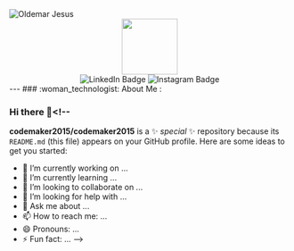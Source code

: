<img src="https://lh3.googleusercontent.com/pw/AIL4fc-fN5f9JZYw32L0eOjq4EIacc1V_j7Zs99X9DFHHixz24oMeXrfwQRdxON49hUw7_oN2g3XIgVXJsaalTaPiA-YXYVj1VVBnjnGvPc73NObpk3ghrEf6UVjWDxmMmRfjIRIj6VFZAOVOf0PREOvgzE7Dw=w100-h100-s-no?authuser=0" alt="Oldemar Jesus" />

<div id="header" align="center">
  <img src="https://media.giphy.com/media/M9gbBd9nbDrOTu1Mqx/giphy.gif" width="100"/>
</div>
<div id="badges" align="center">
  <img src="https://img.shields.io/badge/LinkedIn-blue?style=for-the-badge&logo=linkedin&logoColor=white" alt="LinkedIn Badge"/>
  <img src="https://img.shields.io/badge/Instagram-red?style=for-the-badge&logo=instagram&logoColor=white" alt="Instagram Badge" />
</div>
<div id="badges" align="center">
  <img src="https://komarev.com/ghpvc/?username=OldemarJesus&style=flat-square&color=blue" alt=""/>
</div>
---
### :woman_technologist: About Me :


### Hi there 👋<!--
**codemaker2015/codemaker2015** is a ✨ _special_ ✨ repository because its `README.md` (this file) appears on your GitHub profile.
Here are some ideas to get you started:
- 🔭 I’m currently working on ...
- 🌱 I’m currently learning ...
- 👯 I’m looking to collaborate on ...
- 🤔 I’m looking for help with ...
- 💬 Ask me about ...
- 📫 How to reach me: ...
- 😄 Pronouns: ...
- ⚡ Fun fact: ...
-->
